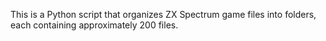 This is a Python script that organizes ZX Spectrum game files into folders, each containing approximately 200 files. 

